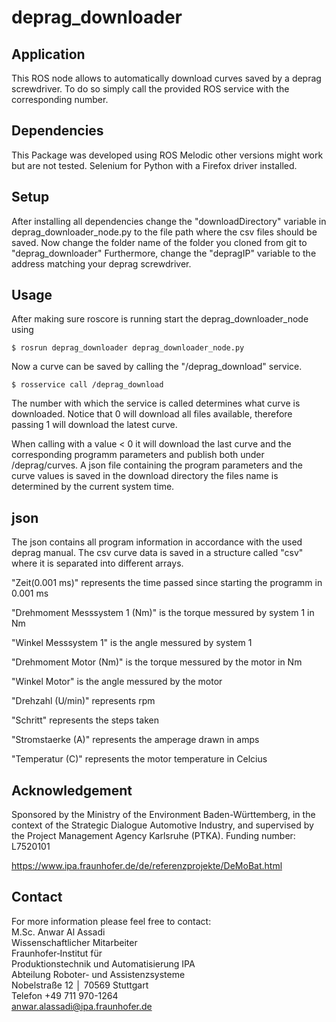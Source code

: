 # deprag_downloader
## Application
This ROS node allows to automatically download curves saved by a deprag screwdriver.
To do so simply call the provided ROS service with the corresponding number.

## Dependencies
This Package was developed using ROS Melodic other versions might work but are not tested.
Selenium for Python with a Firefox driver installed.

## Setup
After installing all dependencies change the "downloadDirectory" variable in deprag_downloader_node.py to 
the file path where the csv files should be saved.
Now change the folder name of the folder you cloned from git to "deprag_downloader"
Furthermore, change the "depragIP" variable to the address matching your deprag screwdriver.

## Usage
After making sure roscore is running start the deprag_downloader_node using
```
$ rosrun deprag_downloader deprag_downloader_node.py 
```
Now a curve can be saved by calling the "/deprag_download" service.
```
$ rosservice call /deprag_download
```

The number with which the service is called determines what curve is downloaded.
Notice that 0 will download all files available, therefore passing 1 will download the latest curve.

When calling with a value < 0 it will download the last curve and the corresponding programm parameters and publish both under /deprag/curves.
A json file containing the program parameters and the curve values is saved in the download directory the files name is determined by the current system time.

## json
The json contains all program information in accordance with the used deprag manual. The csv curve data is saved in a 
structure called "csv" where it is separated into different arrays.

"Zeit(0.001 ms)" represents the time passed since starting the programm in 0.001 ms

"Drehmoment Messsystem 1 (Nm)" is the torque messured by system 1 in Nm

"Winkel Messsystem 1" is the angle messured by system 1 

"Drehmoment Motor (Nm)" is the torque messured by the motor in Nm

"Winkel Motor" is the angle messured by the motor

"Drehzahl (U/min)" represents rpm

"Schritt" represents the steps taken

"Stromstaerke (A)" represents the amperage drawn in amps

"Temperatur (C)" represents the motor temperature in Celcius


## Acknowledgement
Sponsored by the Ministry of the Environment Baden-Württemberg, in the context of the Strategic Dialogue Automotive Industry, and supervised by the Project Management Agency Karlsruhe (PTKA). Funding number: L7520101

https://www.ipa.fraunhofer.de/de/referenzprojekte/DeMoBat.html

## Contact
For more information please feel free to contact: <br />
M.Sc. Anwar Al Assadi<br />
Wissenschaftlicher Mitarbeiter<br />
Fraunhofer‐Institut für<br />
Produktionstechnik und Automatisierung IPA<br />
Abteilung Roboter- und Assistenzsysteme<br />
Nobelstraße 12 │ 70569 Stuttgart <br />
Telefon +49 711 970-1264 <br />
anwar.alassadi@ipa.fraunhofer.de<br />
